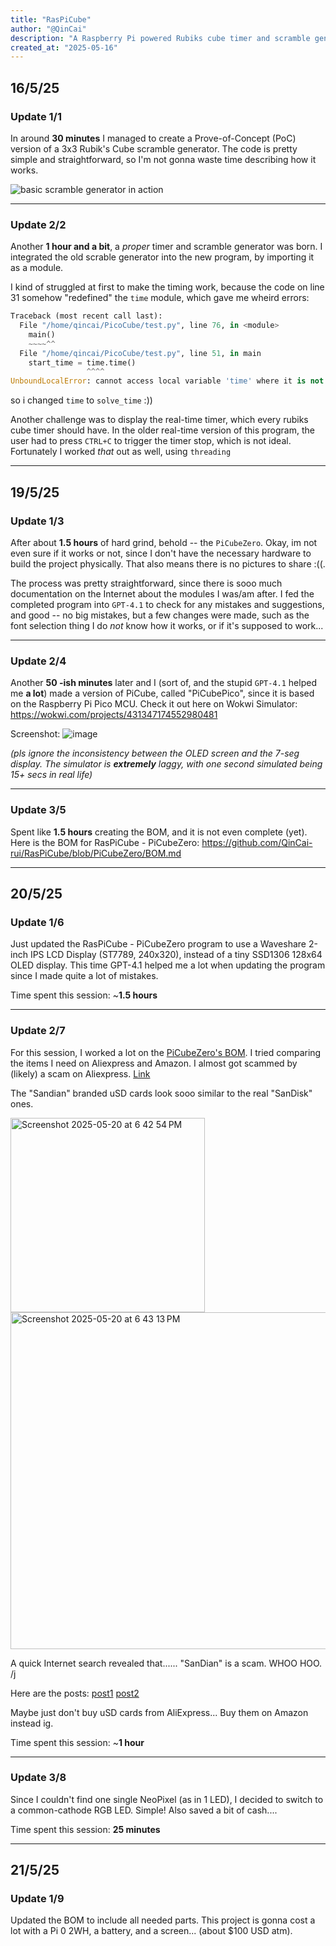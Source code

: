 ```yaml
---
title: "RasPiCube"
author: "@QinCai"
description: "A Raspberry Pi powered Rubiks cube timer and scramble generator"
created_at: "2025-05-16"
---
```


## 16/5/25

### Update 1/1

In around **30 minutes** I managed to create a Prove-of-Concept (PoC) version of a 3x3 Rubik's Cube scramble generator. The code is pretty simple and straightforward, so I'm not gonna waste time describing how it works.

![basic scramble generator in action](https://github.com/user-attachments/assets/4139d443-92f2-437f-946a-af215583b283)

---------------------

### Update 2/2

Another **1 hour and a bit**, a _proper_ timer and scramble generator was born. I integrated the old scrable generator into the new program, by importing it as a module.

I kind of struggled at first to make the timing work, because the code on line 31 somehow "redefined" the `time` module, which gave me wheird errors:

```python
Traceback (most recent call last):
  File "/home/qincai/PicoCube/test.py", line 76, in <module>
    main()
    ~~~~^^
  File "/home/qincai/PicoCube/test.py", line 51, in main
    start_time = time.time()
                 ^^^^
UnboundLocalError: cannot access local variable 'time' where it is not associated with a value
```
so i changed `time` to `solve_time` :))

Another challenge was to display the real-time timer, which every rubiks cube timer should have. In the older real-time version of this program, the user had to press `CTRL+C` to trigger the timer stop, which is not ideal. Fortunately I worked _that_ out as well, using `threading`

---------------------------

## 19/5/25

### Update 1/3

After about **1.5 hours** of hard grind, behold -- the `PiCubeZero`. Okay, im not even sure if it works or not, since I don't have the necessary hardware to build the project physically. That also means there is no pictures to share :((.

The process was pretty straightforward, since there is sooo much documentation on the Internet about the modules I was/am after. I fed the completed program into `GPT-4.1` to check for any mistakes and suggestions, and good -- no big mistakes, but a few changes were made, such as the font selection thing I do _not_ know how it works, or if it's supposed to work... 

----------

### Update 2/4

Another **50 -ish minutes** later and I (sort of, and the stupid `GPT-4.1` helped me **a lot**) made a version of PiCube, called "PiCubePico", since it is based on the Raspberry Pi Pico MCU. Check it out here on Wokwi Simulator: <https://wokwi.com/projects/431347174552980481>

Screenshot: ![image](https://github.com/user-attachments/assets/c9dac93d-f04c-47e7-b45a-9a12dfbac601)

_(pls ignore the inconsistency between the OLED screen and the 7-seg display. The simulator is **extremely** laggy, with one second simulated being 15+ secs in real life)_

---------

### Update 3/5

Spent like **1.5 hours** creating the BOM, and it is not even complete (yet). 
Here is the BOM for RasPiCube - PiCubeZero: <https://github.com/QinCai-rui/RasPiCube/blob/PiCubeZero/BOM.md>

----------

## 20/5/25

### Update 1/6

Just updated the RasPiCube - PiCubeZero program to use a Waveshare 2-inch IPS LCD Display (ST7789, 240x320), instead of a tiny SSD1306 128x64 OLED display. This time GPT-4.1 helped me a lot when updating the program since I made quite a lot of mistakes. 

Time spent this session: ~**1.5 hours**

-------------

### Update 2/7

For this session, I worked a lot on the [PiCubeZero's BOM](https://github.com/QinCai-rui/RasPiCube/blob/PiCubeZero/BOM.md). I tried comparing the items I need on Aliexpress and Amazon. I almost got scammed by (likely) a scam on Aliexpress. [Link](https://www.aliexpress.com/item/1005008269997334.html)

The "Sandian" branded uSD cards look sooo similar to the real "SanDisk" ones.

<img width="311" alt="Screenshot 2025-05-20 at 6 42 54 PM" src="https://github.com/user-attachments/assets/4dbae5fb-b5d5-4295-ab59-7e451d6c4774" />
<img width="539" alt="Screenshot 2025-05-20 at 6 43 13 PM" src="https://github.com/user-attachments/assets/e4387966-cdeb-495c-a4e3-ea30907f4333" />

A quick Internet search revealed that...... "SanDian" is a scam. WHOO HOO. /j

Here are the posts:
[post1](https://forums.grc.com/threads/fake-1tb-sandian-micro-sdcard-test.1333/) 
[post2](https://bulkmemorycards.com/identifying-counterfeit-microsd-cards/)

Maybe just don't buy uSD cards from AliExpress... Buy them on Amazon instead ig.

Time spent this session: ~**1 hour**

--------------

### Update 3/8 

Since I couldn't find one single NeoPixel (as in 1 LED), I decided to switch to a common-cathode RGB LED. Simple! Also saved a bit of cash....

Time spent this session: **25 minutes**

------------

## 21/5/25

### Update 1/9

Updated the BOM to include all needed parts. This project is gonna cost a lot with a Pi 0 2WH, a battery, and a screen... (about $100 USD atm).

